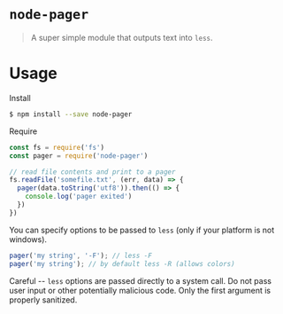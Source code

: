 # `node-pager`
> A super simple module that outputs text into `less`.

# Usage
Install
```sh
$ npm install --save node-pager
```

Require
```js
const fs = require('fs')
const pager = require('node-pager')

// read file contents and print to a pager
fs.readFile('somefile.txt', (err, data) => {
  pager(data.toString('utf8')).then(() => {
    console.log('pager exited')
  })
})
```

You can specify options to be passed to `less` (only if your platform is not windows).

```js
pager('my string', '-F'); // less -F
pager('my string'); // by default less -R (allows colors)
```

Careful -- `less` options are passed directly to a system call. Do not pass user input or other potentially malicious code. Only the first argument is properly sanitized.